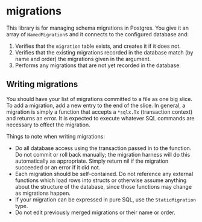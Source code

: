 # migrations

This library is for managing schema migrations in Postgres. You give it an array of `NamedMigration`s and it connects to the configured database and:
1. Verifies that the `migration` table exists, and creates it if it does not.
2. Verifies that the existing migrations recorded in the database match (by name and order) the migrations given in the argument.
3. Performs any migrations that are not yet recorded in the database.

## Writing migrations

You should have your list of migrations committed to a file as one big slice. To add a migration, add a new entry to the end of the slice. In general, a migration is simply a function that accepts a `*sqlx.Tx` (transaction context) and returns an error. It is expected to execute whatever SQL commands are necessary to effect the migration.

Things to note when writing migrations:
- Do all database access using the transaction passed in to the function. Do not commit or roll back manually; the migration harness will do this automatically as appropriate. Simply return nil if the migration succeeded or an error if it did not.
- Each migration should be self-contained. Do not reference any external functions which load rows into structs or otherwise assume anything about the structure of the database, since those functions may change as migrations happen.
- If your migration can be expressed in pure SQL, use the `StaticMigration` type.
- Do not edit previously merged migrations or their name or order.
